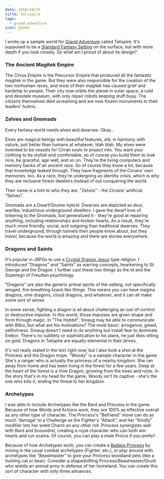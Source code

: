 ```yaml
---
date: 2016/10/15
title: Talispire
tags:
  - grand-adventure
icon: globe
---
```


I wrote up a sample world for [Grand Adventure] called Talispire.
It's supposed to be a [Standard Fantasy Setting] on the surface,
but with more depth if you look closely.
So what am I proud of about its design?

<!-- more -->

### The Ancient Magitek Empire

The Cirrus Empire is the Precursor Empire that produced all the
fantastic magitek in the game.
But they were also responsible for the creation of the two nonhuman races,
and most of their magitek has caused grief and hardship to people.
Their city now orbits the planet in outer space,
a cold and desolate museum, with only repair robots keeping stuff busy.
The citizens themselves died screaming and are now frozen monuments
to their leaders' hubris.

### Zelves and Gnomads

Every fantasy world needs elves and dwarves. Okay...

Elves are magical beings with beautiful features, old, in harmony with nature,
just better than humans at whatever, blah blah.
My elves were invented to be vessels for Cirran souls to project into.
You want your clothing to be stylish and comfortable, so of course you
build them to look nice, be graceful, age well, and so on.
They're the living computers and memory banks of an ancient race.
So of course they know a lot, because that knowledge leaked through.
They have fragments of the Cirrans' own memories, too.
As a race, they're undergoing an identity crisis,
which is why they are reclusive forest-dwellers instead of out conquering the world.

Their name is a hint to who they are. "Zelves" - the Cirrans' artificial "Selves".

Gnomads are a Dwarf/Gnome hybrid.
Dwarves are depicted as dour, warlike, industrious underground-dwellers.
I gave the dwarf love of tinkering to the Gnomads,
but generalized it - they're good at repairing *anything*,
including relationships and broken hearts.
As a result, they're much more friendly, social, and outgoing than
traditional dwarves.
They travel underground, through tunnels their people know about,
but they *travel*, because the world is amazing
and there are stories everywhere.

### Dragons and Saints

It's popular in JRPGs to use a [Crystal Dragon Jesus] type religion.
I introduced "Dragons" and "Saints" as warring concepts,
hearkening to St. George and the Dragon.
I further cast these two things as the Id and the Superego
of Freudian psychology.

"Dragons" are also the generic primal spirits of the setting,
not specifically winged, fire-breathing lizard-like things.
This means you can have magma dragons, vine dragons, cloud dragons,
and whatever, and it can all make some sort of sense.

In some sense, fighting a dragon is all about
challenging an out-of-control or destructive impulse.
In this world, those impulses are given shape and form through magic.
In "The Hobbit", Smaug may be able to communicate with Bilbo,
but what are his motivations? The most basic: arrogance, greed, selfishness.
Smaug doesn't need to do anything but install fear to dominate Erebor.
There's no subtlety or sophistication to his plans,
he just likes sitting on gold.
Dragons in Talispire are equally elemental in their drives.

It's not really stated in the text right now,
but I also took a shot at the Princess and the Dragon trope.
"Woody" is a sample character in the game.
She's a ranger who is actually the princess of a nearby kingdom.
She ran away from home and has been living in the forest for a few years.
Deep at the heart of the forest is a Vine Dragon,
growing from the trees and roots.
In the story that's in my head for the game,
Woody isn't its captive - she's the one who kills it,
ending the threat to her kingdom.

### Archetypes

I was able to include Archetypes like the Bard and Princess in the game.
Because of how Words and Actions work,
they are 100% as effective overall as any other type of character.
The Princess's "Befriend" move can do as much 'damage' to a Challenge
as the Fighter's "Attack",
and her "Kindly" modifier lets her wield Charm on any other roll.
Princess synergizes well with Bard and Scoundrel,
creating a royal character who can both win hearts and run scams.
Of course, you can play a male Prince if you prefer!

Because of how Archetypes work, you can create a [Badass Princess]
by mixing in the usual combat archetypes (Fighter, etc.),
or play around with archetypes like "Beastmaster"
to give your Princess woodland pets (like a hunting cat or bear).
Consider a shapeshifting Princess/Beastmaster/Druid
who wields an animal army in defense of her homeland.
You can create this sort of character with only three advances.

[Crystal Dragon Jesus]: http://tvtropes.org/pmwiki/pmwiki.php/Main/CrystalDragonJesus
[Grand Adventure]: http://peppermile.com/grand-adventure.html
[Badass Princess]: http://tvtropes.org/pmwiki/pmwiki.php/Main/BadassPrincess
[Standard Fantasy Setting]: http://tvtropes.org/pmwiki/pmwiki.php/Main/StandardFantasySetting
